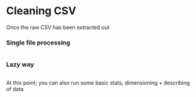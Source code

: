# Cleaning CSV

Once the raw CSV has been extracted out
### Single file processing
```

```

### Lazy way
```

```

At this point; you can also run some basic stats, dimensioning + describing of data